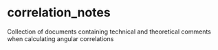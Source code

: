 correlation_notes
=================

Collection of documents containing technical and theoretical comments when calculating angular correlations
